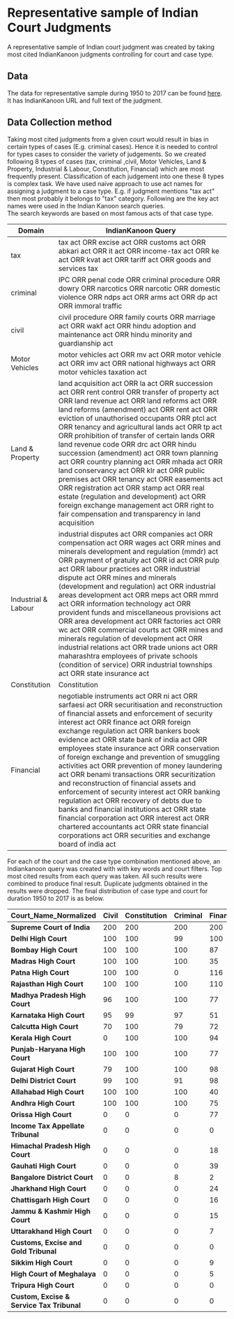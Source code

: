 # Representative sample of Indian Court Judgments 
A representative sample of Indian court judgment was created by taking most cited IndianKanoon judgments controlling for court and case type.
## Data 
The data for representative sample during 1950 to 2017 can be found [here](https://storage.googleapis.com/indianlegalbert/OPEN_SOURCED_FILES/Representative_Judgements_Sample/representative_judgement_sample.csv). It has IndianKanoon URL and full text of the judgment.

## Data Collection method
Taking most cited judgments from a given court would result in bias in certain types of cases (E.g. criminal cases). Hence it is needed to control for types cases to consider the variety of judgements. So we created following 8 types of cases (tax, criminal ,civil, Motor Vehicles, Land & Property, Industrial & Labour, Constitution, Financial) which are most frequently present. Classification of each judgement into one these 8 types is complex task. We have used naive approach to use act names for assigning a judgment to a case type. E.g. if judgment mentions "tax act" then most probably it belongs to "tax" category. Following are the key act names were used in the Indian Kanoon search queries.  
The search keywords are based on most famous acts of that case type.

| Domain              | IndianKanoon Query                                                                                                                                                                                                                                                                                                                                                                                                                                                                                                                                                                                                                                                                                                                                                                                                                                                                                       |
| ------------------- | --------------------------------------------------------------------------------------------------------------------------------------------------------------------------------------------------------------------------------------------------------------------------------------------------------------------------------------------------------------------------------------------------------------------------------------------------------------------------------------------------------------------------------------------------------------------------------------------------------------------------------------------------------------------------------------------------------------------------------------------------------------------------------------------------------------------------------------------------------------------------------------------------- |
| tax                 | tax act ORR excise act ORR customs act ORR abkari act ORR it act ORR income-tax act ORR ke act ORR kvat act ORR tariff act ORR goods and services tax                                                                                                                                                                                                                                                                                                                                                                                                                                                                                                                                                                                                                                                                          |
| criminal            | IPC ORR penal code ORR criminal procedure ORR dowry ORR narcotics ORR narcotic ORR domestic violence ORR ndps act ORR arms act ORR dp act ORR immoral traffic                                                                                                                                                                                                                                                                                                                                                                                                                                                                                                                                                                                                                                                                                                       |
| civil               | civil procedure ORR family courts ORR marriage act ORR wakf act ORR hindu adoption and maintenance act ORR hindu minority and guardianship act                                                                                                                                                                                                                                                                                                                                                                                                                                                                                                                                                                                                                                                                              |
| Motor Vehicles      | motor vehicles act ORR mv act ORR motor vehicle act ORR imv act ORR national highways act ORR motor vehicles taxation act                                                                                                                                                                                                                                                                                                                                                                                                                                                                                                                                                                                                                                                                                                      |
| Land & Property     | land acquisition act ORR la act ORR succession act ORR rent control ORR transfer of property act ORR land revenue act ORR land reforms act ORR land reforms (amendment) act ORR rent act ORR eviction of unauthorised occupants ORR ptcl act ORR tenancy and agricultural lands act ORR tp act ORR prohibition of transfer of certain lands ORR land revenue code ORR drc act ORR hindu succession (amendment) act ORR town planning act ORR country planning act ORR mhada act ORR land conservancy act ORR klr act ORR public premises act ORR tenancy act ORR easements act ORR registration act ORR stamp act ORR real estate (regulation and development) act ORR foreign exchange management act ORR right to fair compensation and transparency in land acquisition                                                     |
| Industrial & Labour | industrial disputes act ORR companies act ORR compensation act ORR wages act ORR mines and minerals development and regulation (mmdr) act ORR payment of gratuity act ORR id act ORR pulp act ORR labour practices act ORR industrial dispute act ORR mines and minerals (development and regulation) act ORR industrial areas development act ORR meps act ORR mmrd act ORR information technology act ORR provident funds and miscellaneous provisions act ORR area development act ORR factories act ORR wc act ORR commercial courts act ORR mines and minerals regulation of development act ORR industrial relations act ORR trade unions act ORR maharashtra employees of private schools (condition of service) ORR industrial townships act ORR state insurance act                                                  |
| Constitution        | Constitution                                                                                                                                                                                                                                                                                                                                                                                                                                                                                                                                                                                                                                                                                                                                                                                                                  |
| Financial           | negotiable instruments act ORR ni act ORR sarfaesi act ORR securitisation and reconstruction of financial assets and enforcement of security interest act ORR finance act ORR foreign exchange regulation act ORR bankers book evidence act ORR state bank of india act ORR employees state insurance act ORR conservation of foreign exchange and prevention of smuggling activities act ORR prevention of money laundering act ORR benami transactions ORR securitization and reconstruction of financial assets and enforcement of security interest act ORR banking regulation act ORR recovery of debts due to banks and financial institutions act ORR state financial corporation act ORR interest act ORR chartered accountants act ORR state financial corporations act ORR securities and exchange board of india act |


For each of the court and the case type combination mentioned above, an Indiankanoon query was created with with key words and court filters. Top most cited results from each query was taken. All such results were combined to produce final result. Duplicate judgments obtained in the results were dropped. 
The final distribution of case type and court for duration 1950 to 2017 is as below.


| **Court\_Name\_Normalized**               | **Civil** | **Constitution** | **Criminal** | **Financial** | **Industrial&Labour** | **Land&Property** | **Motorvehicles** | **Tax** | **total** |
| ----------------------------------------- | --------- | ---------------- | ------------ | ------------- | --------------------- | ----------------- | ----------------- | ------- | --------- |
| **Supreme Court of India**                | 200       | 200              | 200          | 200           | 200                   | 200               | 200               | 200     | 1600      |
| **Delhi High Court**                      | 100       | 100              | 99           | 100           | 100                   | 100               | 100               | 100     | 799       |
| **Bombay High Court**                     | 100       | 100              | 100          | 87            | 100                   | 53                | 100               | 100     | 740       |
| **Madras High Court**                     | 100       | 100              | 100          | 35            | 100                   | 100               | 100               | 100     | 735       |
| **Patna High Court**                      | 100       | 100              | 0            | 116           | 100                   | 111               | 100               | 100     | 727       |
| **Rajasthan High Court**                  | 100       | 100              | 100          | 110           | 58                    | 70                | 71                | 100     | 709       |
| **Madhya Pradesh High Court**             | 96        | 100              | 100          | 77            | 88                    | 91                | 55                | 100     | 707       |
| **Karnataka High Court**                  | 95        | 99               | 97           | 51            | 90                    | 79                | 96                | 97      | 704       |
| **Calcutta High Court**                   | 70        | 100              | 79           | 72            | 17                    | 164               | 100               | 100     | 702       |
| **Kerala High Court**                     | 0         | 100              | 100          | 94            | 100                   | 100               | 100               | 100     | 694       |
| **Punjab-Haryana High Court**             | 100       | 100              | 100          | 77            | 53                    | 76                | 83                | 100     | 689       |
| **Gujarat High Court**                    | 79        | 100              | 100          | 98            | 14                    | 86                | 100               | 100     | 677       |
| **Delhi District Court**                  | 99        | 100              | 91           | 98            | 63                    | 100               | 100               | 0       | 651       |
| **Allahabad High Court**                  | 100       | 100              | 100          | 40            | 22                    | 74                | 100               | 100     | 636       |
| **Andhra High Court**                     | 100       | 100              | 100          | 75            | 18                    | 38                | 100               | 86      | 617       |
| **Orissa High Court**                     | 0         | 0                | 0            | 77            | 0                     | 89                | 0                 | 0       | 166       |
| **Income Tax Appellate Tribunal**         | 0         | 0                | 0            | 0             | 0                     | 0                 | 0                 | 80      | 80        |
| **Himachal Pradesh High Court**           | 0         | 0                | 0            | 18            | 0                     | 44                | 0                 | 0       | 62        |
| **Gauhati High Court**                    | 0         | 0                | 0            | 39            | 0                     | 16                | 0                 | 0       | 55        |
| **Bangalore District Court**              | 0         | 0                | 8            | 2             | 36                    | 0                 | 0                 | 0       | 46        |
| **Jharkhand High Court**                  | 0         | 0                | 0            | 24            | 0                     | 18                | 0                 | 0       | 42        |
| **Chattisgarh High Court**                | 0         | 0                | 0            | 16            | 0                     | 16                | 0                 | 0       | 32        |
| **Jammu & Kashmir High Court**            | 0         | 0                | 0            | 15            | 0                     | 16                | 0                 | 0       | 31        |
| **Uttarakhand High Court**                | 0         | 0                | 0            | 7             | 0                     | 13                | 0                 | 0       | 20        |
| **Customs, Excise and Gold Tribunal**     | 0         | 0                | 0            | 0             | 0                     | 0                 | 0                 | 19      | 19        |
| **Sikkim High Court**                     | 0         | 0                | 0            | 9             | 0                     | 6                 | 0                 | 0       | 15        |
| **High Court of Meghalaya**               | 0         | 0                | 0            | 5             | 0                     | 7                 | 0                 | 0       | 12        |
| **Tripura High Court**                    | 0         | 0                | 0            | 0             | 0                     | 2                 | 0                 | 0       | 2         |
| **Custom, Excise & Service Tax Tribunal** | 0         | 0                | 0            | 0             | 0                     | 0                 | 0                 | 1       | 1         |

